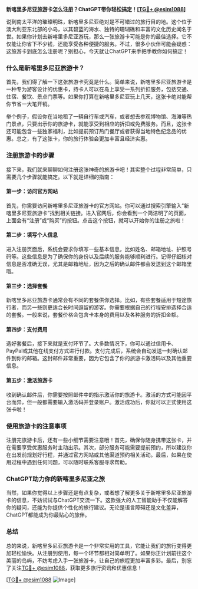 **新喀里多尼亚旅游卡怎么注册？ChatGPT带你轻松搞定！[[TG💪+ @esim1088](https://t.me/s/esim1088)]**

说到南太平洋的璀璨明珠，新喀里多尼亚绝对是不可错过的旅行目的地。这个位于澳大利亚东北部的小岛，以其碧蓝的海水、独特的珊瑚礁和丰富的文化历史闻名于世。如果你计划去新喀里多尼亚游玩，那么一张旅游卡可能是你的最佳选择。它不仅能让你省下不少钱，还能享受各种便捷的服务。不过，很多小伙伴可能会疑惑：这旅游卡到底怎么注册呢？别担心，今天就让ChatGPT来手把手教你如何搞定！

### 什么是新喀里多尼亚旅游卡？

首先，我们得了解一下这张旅游卡究竟是什么。简单来说，新喀里多尼亚旅游卡是一种专为游客设计的优惠卡，持卡人可以在岛上享受一系列折扣服务，包括交通、住宿、餐饮、景点门票等。如果你打算在新喀里多尼亚玩上几天，这张卡绝对能帮你节省一大笔开销。

举个例子，假设你在当地租了一辆自行车或汽车，或者想去参观博物馆、海滩等热门景点，只要出示你的旅游卡，就能享受到相应的折扣或免费服务。而且，这张卡还可能包含一些独家福利，比如提前预订热门餐厅或者获得当地特色纪念品的优惠。总之，有了这张卡，你的旅行体验会更加丰富且经济实惠。

### 注册旅游卡的步骤

接下来，我们就来聊聊如何注册这张神奇的旅游卡吧！其实整个过程非常简单，只需要几个步骤就能搞定。以下就是详细的指南：

#### 第一步：访问官方网站

首先，你需要访问新喀里多尼亚旅游卡的官方网站。你可以通过搜索引擎输入“新喀里多尼亚旅游卡”找到相关链接。进入官网后，你会看到一个简洁明了的页面，上面会有“注册”或“购买”的按钮。点击这个按钮，就可以开始你的注册之旅啦！

#### 第二步：填写个人信息

进入注册页面后，系统会要求你填写一些基本信息，比如姓名、邮箱地址、护照号码等。这些信息是为了确保你的身份以及后续的服务能够顺利进行。记得仔细核对信息是否准确无误，尤其是邮箱地址，因为之后的确认邮件都会发送到这个邮箱里哦。

#### 第三步：选择套餐

新喀里多尼亚旅游卡通常会有不同的套餐供你选择。比如，有些套餐适用于短途旅行者，而另一些则更适合长时间逗留的游客。你需要根据自己的行程安排选择合适的套餐。一般来说，套餐价格会包含卡本身的费用以及各种服务的折扣金额。

#### 第四步：支付费用

选好套餐后，接下来就是支付环节了。大多数情况下，你可以通过信用卡、PayPal或其他在线支付方式进行付款。支付完成后，系统会自动发送一封确认邮件到你的邮箱。这封邮件非常重要，因为它包含了你的旅游卡激活码以及其他重要信息。

#### 第五步：激活旅游卡

收到确认邮件后，你需要按照邮件中的指示激活你的旅游卡。激活的方式可能因平台而异，但一般都需要输入激活码并登录账户。激活成功后，你就可以正式使用这张卡啦！

### 使用旅游卡的注意事项

注册完旅游卡后，还有一些小细节需要注意哦！首先，确保你随身携带这张卡，并在需要享受优惠服务时主动出示。其次，部分服务可能需要提前预约，所以建议你在出发前规划好行程，并通过官方网站或其他渠道预约相关活动。最后，如果在使用过程中遇到任何问题，可以随时联系客服寻求帮助。

### ChatGPT助力你的新喀里多尼亚之旅

当然，如果你觉得以上步骤还是有点复杂，或者想了解更多关于新喀里多尼亚旅游卡的信息，不妨试试与ChatGPT交流一下。这款强大的人工智能助手不仅能解答你的疑问，还能为你提供个性化的旅行建议。无论是语言障碍还是文化差异，ChatGPT都能成为你最贴心的旅伴。

### 总结

总的来说，新喀里多尼亚旅游卡是一个非常实用的工具，它能让我们的旅行变得更加轻松愉快。从注册到使用，每一个环节都相对简单明了。如果你正计划前往这个美丽的岛屿，不妨考虑入手一张旅游卡，让自己的旅程更加丰富多彩。最后，别忘了关注[TG💪+ @esim1088](https://t.me/s/esim1088)，获取更多旅行资讯和优惠信息！

[[TG💪+ @esim1088](https://t.me/s/esim1088) ![Image](https://i.postimg.cc/4NQfJmqS/Snipaste-2025-05-13-00-14-12.png)]